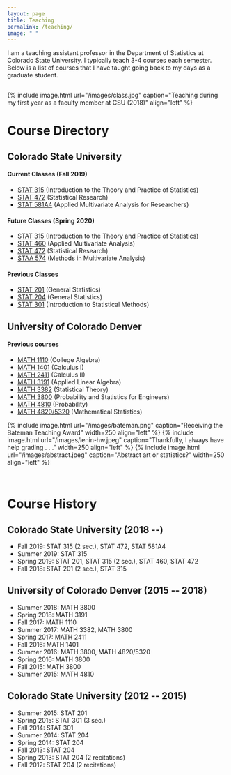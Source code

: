 ```yaml
---
layout: page
title: Teaching
permalink: /teaching/
image: " "
---
```


I am a teaching assistant professor in the Department of Statistics at Colorado State University. I typically teach 3-4 courses each semester. Below is a list of courses that I have taught going back to my days as a graduate student. 

<hr style="clear:both;visibility: hidden;" />  


{% include image.html url="/images/class.jpg" caption="Teaching during my first year as a faculty member at CSU (2018)" align="left" %}



# Course Directory

## Colorado State University

#### Current Classes (Fall 2019)
- [STAT 315](/teaching/stat315) (Introduction to the Theory and Practice of Statistics) 
- [STAT 472](/teaching/stat472) (Statistical Research)
- [STAT 581A4](/teaching/stat581a4) (Applied Multivariate Analysis for Researchers)

#### Future Classes (Spring 2020)
- [STAT 315](/teaching/stat315) (Introduction to the Theory and Practice of Statistics) 
- [STAT 460](/teaching/stat460) (Applied Multivariate Analysis)
- [STAT 472](/teaching/stat472) (Statistical Research)
- [STAA 574](/teaching/staa574) (Methods in Multivariate Analysis)

#### Previous Classes

- [STAT 201](/teaching/stat201) (General Statistics)
- [STAT 204](/teaching/stat204) (General Statistics)
- [STAT 301](/teaching/stat301) (Introduction to Statistical Methods)

## University of Colorado Denver

#### Previous courses

- [MATH 1110](/teaching/math1110) (College Algebra)
- [MATH 1401](/teaching/math1401) (Calculus I)
- [MATH 2411](/teaching/math2411) (Calculus II)
- [MATH 3191](/teaching/math3191) (Applied Linear Algebra)
- [MATH 3382](/teaching/math3382) (Statistical Theory)
- [MATH 3800](/teaching/math3800) (Probability and Statistics for Engineers)
- [MATH 4810](/teaching/math4810) (Probability)
- [MATH 4820/5320](/teaching/math4820) (Mathematical Statistics)


{% include image.html url="/images/bateman.png" caption="Receiving the Bateman Teaching Award" width=250 align="left" %}
{% include image.html url="/images/lenin-hw.jpeg" caption="Thankfully, I always have help grading . . ." width=250 align="left" %}
{% include image.html url="/images/abstract.jpeg" caption="Abstract art or statistics?" width=250 align="left" %}

<br>

# Course History

## Colorado State University (2018 --)

- Fall 2019: STAT 315 (2 sec.), STAT 472, STAT 581A4
- Summer 2019: STAT 315
- Spring 2019: STAT 201, STAT 315 (2 sec.), STAT 460, STAT 472
- Fall 2018: STAT 201 (2 sec.), STAT 315

## University of Colorado Denver (2015 -- 2018)

- Summer 2018: MATH 3800
- Spring 2018: MATH 3191
- Fall 2017: MATH 1110
- Summer 2017: MATH 3382, MATH 3800
- Spring 2017: MATH 2411
- Fall 2016: MATH 1401
- Summer 2016: MATH 3800, MATH 4820/5320
- Spring 2016: MATH 3800
- Fall 2015: MATH 3800
- Summer 2015: MATH 4810

## Colorado State University (2012 -- 2015)

- Summer 2015: STAT 201
- Spring 2015: STAT 301 (3 sec.)
- Fall 2014: STAT 301
- Summer 2014: STAT 204
- Spring 2014: STAT 204
- Fall 2013: STAT 204
- Spring 2013: STAT 204 (2 recitations)
- Fall 2012: STAT 204 (2 recitations)


